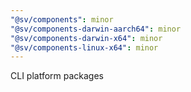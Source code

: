```yaml
---
"@sv/components": minor
"@sv/components-darwin-aarch64": minor
"@sv/components-darwin-x64": minor
"@sv/components-linux-x64": minor
---
```


CLI platform packages
